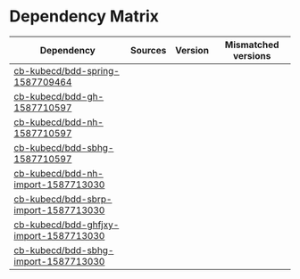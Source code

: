 # Dependency Matrix

Dependency | Sources | Version | Mismatched versions
---------- | ------- | ------- | -------------------
[cb-kubecd/bdd-spring-1587709464](https://github.com/cb-kubecd/bdd-spring-1587709464.git) |  | []() | 
[cb-kubecd/bdd-gh-1587710597](https://github.com/cb-kubecd/bdd-gh-1587710597.git) |  | []() | 
[cb-kubecd/bdd-nh-1587710597](https://github.com/cb-kubecd/bdd-nh-1587710597.git) |  | []() | 
[cb-kubecd/bdd-sbhg-1587710597](https://github.com/cb-kubecd/bdd-sbhg-1587710597.git) |  | []() | 
[cb-kubecd/bdd-nh-import-1587713030](https://github.com/cb-kubecd/bdd-nh-import-1587713030.git) |  | []() | 
[cb-kubecd/bdd-sbrp-import-1587713030](https://github.com/cb-kubecd/bdd-sbrp-import-1587713030.git) |  | []() | 
[cb-kubecd/bdd-ghfjxy-import-1587713030](https://github.com/cb-kubecd/bdd-ghfjxy-import-1587713030.git) |  | []() | 
[cb-kubecd/bdd-sbhg-import-1587713030](https://github.com/cb-kubecd/bdd-sbhg-import-1587713030.git) |  | []() | 
